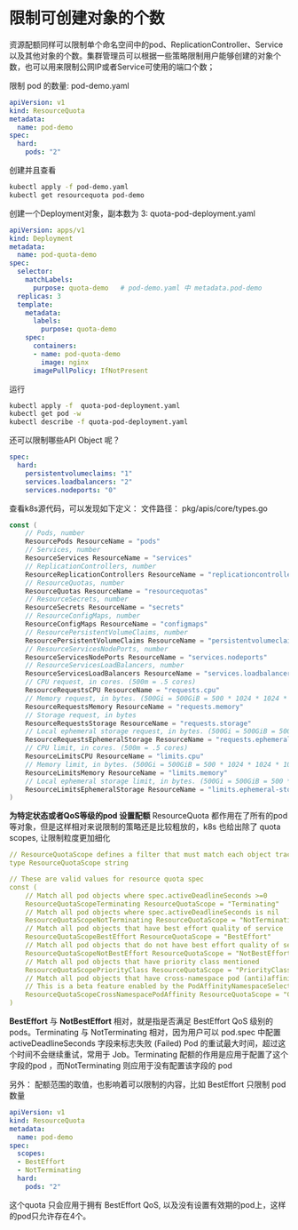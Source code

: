 # 限制可创建对象的个数

资源配额同样可以限制单个命名空间中的pod、ReplicationController、Service 以及其他对象的个数。集群管理员可以根据一些策略限制用户能够创建的对象个数，也可以用来限制公网IP或者Service可使用的端口个数；

限制 pod 的数量: pod-demo.yaml

```yaml
apiVersion: v1
kind: ResourceQuota
metadata:
  name: pod-demo
spec:
  hard:
    pods: "2"
```

创建并且查看

```sh
kubectl apply -f pod-demo.yaml
kubectl get resourcequota pod-demo
```

创建一个Deployment对象，副本数为 3: quota-pod-deployment.yaml

```yaml
apiVersion: apps/v1
kind: Deployment
metadata:
  name: pod-quota-demo
spec:
  selector: 
    matchLabels:
      purpose: quota-demo   # pod-demo.yaml 中 metadata.pod-demo
  replicas: 3
  template:
    metadata:
      labels:
        purpose: quota-demo
    spec:
      containers:
      - name: pod-quota-demo
        image: nginx
      imagePullPolicy: IfNotPresent 
```

运行

```sh
kubectl apply -f  quota-pod-deployment.yaml
kubectl get pod -w
kubectl describe -f quota-pod-deployment.yaml
```

还可以限制哪些API Object 呢？

```yaml
spec:
  hard:
    persistentvolumeclaims: "1"
    services.loadbalancers: "2"
    services.nodeports: "0"
```

查看k8s源代码，可以发现如下定义： 文件路径： pkg/apis/core/types.go

```go
const (
	// Pods, number
	ResourcePods ResourceName = "pods"
	// Services, number
	ResourceServices ResourceName = "services"
	// ReplicationControllers, number
	ResourceReplicationControllers ResourceName = "replicationcontrollers"
	// ResourceQuotas, number
	ResourceQuotas ResourceName = "resourcequotas"
	// ResourceSecrets, number
	ResourceSecrets ResourceName = "secrets"
	// ResourceConfigMaps, number
	ResourceConfigMaps ResourceName = "configmaps"
	// ResourcePersistentVolumeClaims, number
	ResourcePersistentVolumeClaims ResourceName = "persistentvolumeclaims"
	// ResourceServicesNodePorts, number
	ResourceServicesNodePorts ResourceName = "services.nodeports"
	// ResourceServicesLoadBalancers, number
	ResourceServicesLoadBalancers ResourceName = "services.loadbalancers"
	// CPU request, in cores. (500m = .5 cores)
	ResourceRequestsCPU ResourceName = "requests.cpu"
	// Memory request, in bytes. (500Gi = 500GiB = 500 * 1024 * 1024 * 1024)
	ResourceRequestsMemory ResourceName = "requests.memory"
	// Storage request, in bytes
	ResourceRequestsStorage ResourceName = "requests.storage"
	// Local ephemeral storage request, in bytes. (500Gi = 500GiB = 500 * 1024 * 1024 * 1024)
	ResourceRequestsEphemeralStorage ResourceName = "requests.ephemeral-storage"
	// CPU limit, in cores. (500m = .5 cores)
	ResourceLimitsCPU ResourceName = "limits.cpu"
	// Memory limit, in bytes. (500Gi = 500GiB = 500 * 1024 * 1024 * 1024)
	ResourceLimitsMemory ResourceName = "limits.memory"
	// Local ephemeral storage limit, in bytes. (500Gi = 500GiB = 500 * 1024 * 1024 * 1024)
	ResourceLimitsEphemeralStorage ResourceName = "limits.ephemeral-storage"
)
```

**为特定状态或者QoS等级的pod 设置配额**  ResourceQuota 都作用在了所有的pod等对象，但是这样相对来说限制的策略还是比较粗放的，k8s 也给出除了 quota scopes, 让限制粒度更加细化

```yaml
// ResourceQuotaScope defines a filter that must match each object tracked by a quota
type ResourceQuotaScope string

// These are valid values for resource quota spec
const (
	// Match all pod objects where spec.activeDeadlineSeconds >=0
	ResourceQuotaScopeTerminating ResourceQuotaScope = "Terminating"
	// Match all pod objects where spec.activeDeadlineSeconds is nil
	ResourceQuotaScopeNotTerminating ResourceQuotaScope = "NotTerminating"
	// Match all pod objects that have best effort quality of service
	ResourceQuotaScopeBestEffort ResourceQuotaScope = "BestEffort"
	// Match all pod objects that do not have best effort quality of service
	ResourceQuotaScopeNotBestEffort ResourceQuotaScope = "NotBestEffort"
	// Match all pod objects that have priority class mentioned
	ResourceQuotaScopePriorityClass ResourceQuotaScope = "PriorityClass"
	// Match all pod objects that have cross-namespace pod (anti)affinity mentioned
	// This is a beta feature enabled by the PodAffinityNamespaceSelector feature flag.
	ResourceQuotaScopeCrossNamespacePodAffinity ResourceQuotaScope = "CrossNamespacePodAffinity"
)
```

**BestEffort** 与 **NotBestEffort** 相对，就是指是否满足 BestEffort QoS 级别的 pods。Terminating 与 NotTerminating 相对，因为用户可以 pod.spec 中配置 activeDeadlineSeconds 字段来标志失败 (Failed) Pod 的重试最大时间，超过这个时间不会继续重试，常用于 Job。Terminating 配额的作用是应用于配置了这个字段的pod ，而NotTerminating 则应用于没有配置该字段的 pod

另外： 配额范围的取值，也影响着可以限制的内容，比如 BestEffort 只限制 pod 数量

```yaml
apiVersion: v1
kind: ResourceQuota
metadata:
  name: pod-demo
spec:
  scopes:
  - BestEffort
  - NotTerminating
  hard:
    pods: "2"
```

这个quota 只会应用于拥有 BestEffort QoS, 以及没有设置有效期的pod上，这样的pod只允许存在4个。

